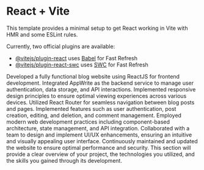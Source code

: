 # React + Vite

This template provides a minimal setup to get React working in Vite with HMR and some ESLint rules.

Currently, two official plugins are available:

- [@vitejs/plugin-react](https://github.com/vitejs/vite-plugin-react/blob/main/packages/plugin-react/README.md) uses [Babel](https://babeljs.io/) for Fast Refresh
- [@vitejs/plugin-react-swc](https://github.com/vitejs/vite-plugin-react-swc) uses [SWC](https://swc.rs/) for Fast Refresh



Developed a fully functional blog website using ReactJS for frontend development.
Integrated AppWrite as the backend service to manage user authentication, data storage, and API interactions.
Implemented responsive design principles to ensure optimal viewing experiences across various devices.
Utilized React Router for seamless navigation between blog posts and pages.
Implemented features such as user authentication, post creation, editing, and deletion, and comment management.
Employed modern web development practices including component-based architecture, state management, and API integration.
Collaborated with a team to design and implement UI/UX enhancements, ensuring an intuitive and visually appealing user interface.
Continuously maintained and updated the website to ensure optimal performance and security.
This section will provide a clear overview of your project, the technologies you utilized, and the skills you gained through its development.






